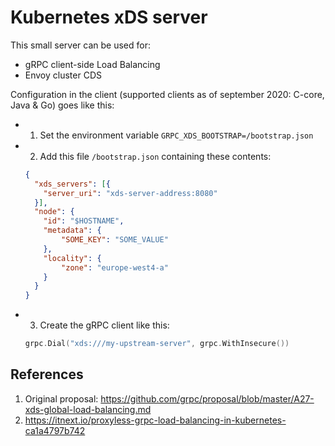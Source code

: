 # Kubernetes xDS server
This small server can be used for:
- gRPC client-side Load Balancing
- Envoy cluster CDS

Configuration in the client (supported clients as of september 2020: C-core, Java & Go) goes like this:

- 1. Set the environment variable `GRPC_XDS_BOOTSTRAP=/bootstrap.json`
- 2. Add this file `/bootstrap.json` containing these contents:
     
    ```json
    {
      "xds_servers": [{
        "server_uri": "xds-server-address:8080"
      }],
      "node": {
        "id": "$HOSTNAME",
        "metadata": {
            "SOME_KEY": "SOME_VALUE"
        },
        "locality": {
            "zone": "europe-west4-a"
        }
      }
    } 
    ```
- 3. Create the gRPC client like this:
    ```go
    grpc.Dial("xds:///my-upstream-server", grpc.WithInsecure())
    ```

## References
1. Original proposal: https://github.com/grpc/proposal/blob/master/A27-xds-global-load-balancing.md
2. https://itnext.io/proxyless-grpc-load-balancing-in-kubernetes-ca1a4797b742
